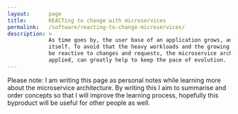 ```yaml
---
layout:      page
title:       REACTing to change with microservices
permalink:   /software/reacting-to-change-microservices/
description: >
             As time goes by, the user base of an application grows, and so does the application
             itself. To avoid that the heavy workloads and the growing codebase submerge us, and
             be reactive to changes and requests, the microservice architecture, if properly
             applied, can greatly help to keep the pace of evolution.
---
```


<div class="note">
    Please note: I am writing this page as personal notes while learning more about the microservice
    architecture. By writing this I aim to summarise and order concepts so that I will improve the
    learning process, hopefully this byproduct will be useful for other people as well.
</div>

